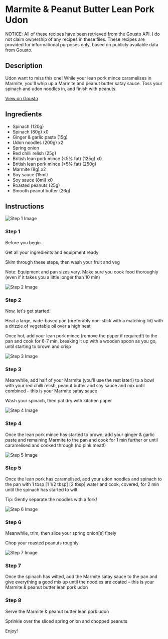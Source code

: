 # Marmite & Peanut Butter Lean Pork Udon

NOTICE: All of these recipes have been retrieved from the Gousto API. I do not claim ownership of any recipes in these files. These recipes are provided for informational purposes only, based on publicly available data from Gousto.

## Description

Udon want to miss this one! While your lean pork mince caramelises in Marmite, you'll whip up a Marmite and peanut butter satay sauce. Toss your spinach and udon noodles in, and finish with peanuts.

[View on Gousto](https://www.gousto.co.uk/recipes/cookbook/marmite-peanut-butter-lean-pork-udon)

## Ingredients

- Spinach (120g)
- Spinach (80g) x0
- Ginger & garlic paste (15g)
- Udon noodles (200g) x2
- Spring onion
- Red chilli relish (25g)
- British lean pork mince (<5% fat) (125g) x0
- British lean pork mince (<5% fat) (250g)
- Marmite (8g) x2
- Soy sauce (15ml)
- Soy sauce (8ml) x0
- Roasted peanuts (25g)
- Smooth peanut butter (26g)

## Instructions

![Step 1 Image](https://production-media.gousto.co.uk/cms/recipe-step-image/Admin10mm-Step-1-1686661348866-x200.jpg)

### Step 1

Before you begin...

Get all your ingredients and equipment ready

Skim through these steps, then wash your fruit and veg

Note: Equipment and pan sizes vary. Make sure you cook food thoroughly (even if it takes you a little longer than 10 min)

![Step 2 Image](https://production-media.gousto.co.uk/cms/recipe-step-image/step-2-1686661354833-x200.jpg)

### Step 2

Now, let's get started!

Heat a large, wide-based pan (preferably non-stick with a matching lid) with a drizzle of vegetable oil over a high heat

Once hot, add your lean pork mince (remove the paper if required!) to the pan and cook for 6-7 min, breaking it up with a wooden spoon as you go, until starting to brown and crisp

![Step 3 Image](https://production-media.gousto.co.uk/cms/recipe-step-image/step-3-1686661361145-x200.jpg)

### Step 3

Meanwhile, add half of your Marmite (you'll use the rest later!) to a bowl with your red chilli relish, peanut butter and soy sauce and mix until combined – this is your Marmite satay sauce

Wash your spinach, then pat dry with kitchen paper

![Step 4 Image](https://production-media.gousto.co.uk/cms/recipe-step-image/step-4-copy-1686661367353-x200.jpg)

### Step 4

Once the lean pork mince has started to brown, add your ginger & garlic paste and remaining Marmite to the pan and cook for 1 min further or until caramelised and cooked through (no pink meat!)

![Step 5 Image](https://production-media.gousto.co.uk/cms/recipe-step-image/step-5-1686661392403-x200.jpg)

### Step 5

Once the lean pork has caramelised, add your udon noodles and spinach to the pan with 1 tbsp<span class="text-purple"> [1 1/2 tbsp]</span> <span class="text-danger">[2 tbsp] </span>water and cook, covered, for 2 min until the spinach has started to wilt

Tip: Gently separate the noodles with a fork!

![Step 6 Image](https://production-media.gousto.co.uk/cms/recipe-step-image/step-6-1686661400744-x200.jpg)

### Step 6

Meanwhile, trim, then slice your spring onion[s]<span class="text-danger"> </span>finely

Chop your roasted peanuts roughly

![Step 7 Image](https://production-media.gousto.co.uk/cms/recipe-step-image/step-7-copy-1686661407128-x200.jpg)

### Step 7

Once the spinach has wilted, add the Marmite satay sauce to the pan and give everything a good mix up until the noodles are coated – this is your Marmite & peanut butter lean pork udon

### Step 8

Serve the Marmite & peanut butter lean pork udon

Sprinkle over the sliced spring onion and chopped peanuts

Enjoy!

